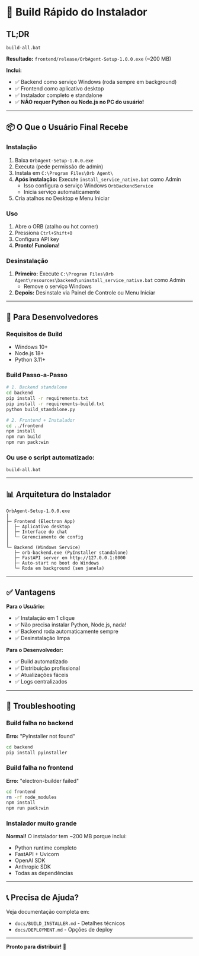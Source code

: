 # 🚀 Build Rápido do Instalador

## TL;DR

```batch
build-all.bat
```

**Resultado:** `frontend/release/OrbAgent-Setup-1.0.0.exe` (~200 MB)

**Inclui:**
- ✅ Backend como serviço Windows (roda sempre em background)
- ✅ Frontend como aplicativo desktop
- ✅ Instalador completo e standalone
- ✅ **NÃO requer Python ou Node.js no PC do usuário!**

---

## 📦 O Que o Usuário Final Recebe

### Instalação
1. Baixa `OrbAgent-Setup-1.0.0.exe`
2. Executa (pede permissão de admin)
3. Instala em `C:\Program Files\Orb Agent\`
4. **Após instalação:** Execute `install_service_native.bat` como Admin
   - Isso configura o serviço Windows `OrbBackendService`
   - Inicia serviço automaticamente
5. Cria atalhos no Desktop e Menu Iniciar

### Uso
1. Abre o ORB (atalho ou hot corner)
2. Pressiona `Ctrl+Shift+O`
3. Configura API key
4. **Pronto! Funciona!**

### Desinstalação
1. **Primeiro:** Execute `C:\Program Files\Orb Agent\resources\backend\uninstall_service_native.bat` como Admin
   - Remove o serviço Windows
2. **Depois:** Desinstale via Painel de Controle ou Menu Iniciar

---

## 🔧 Para Desenvolvedores

### Requisitos de Build
- Windows 10+
- Node.js 18+
- Python 3.11+

### Build Passo-a-Passo

```bash
# 1. Backend standalone
cd backend
pip install -r requirements.txt
pip install -r requirements-build.txt
python build_standalone.py

# 2. Frontend + Instalador
cd ../frontend
npm install
npm run build
npm run pack:win
```

### Ou use o script automatizado:

```batch
build-all.bat
```

---

## 📊 Arquitetura do Instalador

```
OrbAgent-Setup-1.0.0.exe
│
├─ Frontend (Electron App)
│  ├─ Aplicativo desktop
│  ├─ Interface do chat
│  └─ Gerenciamento de config
│
└─ Backend (Windows Service)
   ├─ orb-backend.exe (PyInstaller standalone)
   ├─ FastAPI server em http://127.0.0.1:8000
   ├─ Auto-start no boot do Windows
   └─ Roda em background (sem janela)
```

---

## ✅ Vantagens

**Para o Usuário:**
- ✅ Instalação em 1 clique
- ✅ Não precisa instalar Python, Node.js, nada!
- ✅ Backend roda automaticamente sempre
- ✅ Desinstalação limpa

**Para o Desenvolvedor:**
- ✅ Build automatizado
- ✅ Distribuição profissional
- ✅ Atualizações fáceis
- ✅ Logs centralizados

---

## 🐛 Troubleshooting

### Build falha no backend

**Erro:** "PyInstaller not found"
```bash
cd backend
pip install pyinstaller
```

### Build falha no frontend

**Erro:** "electron-builder failed"
```bash
cd frontend
rm -rf node_modules
npm install
npm run pack:win
```

### Instalador muito grande

**Normal!** O instalador tem ~200 MB porque inclui:
- Python runtime completo
- FastAPI + Uvicorn
- OpenAI SDK
- Anthropic SDK
- Todas as dependências

---

## 📞 Precisa de Ajuda?

Veja documentação completa em:
- `docs/BUILD_INSTALLER.md` - Detalhes técnicos
- `docs/DEPLOYMENT.md` - Opções de deploy

---

**Pronto para distribuir! 🎉**

